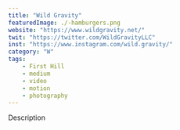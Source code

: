 ```yaml
---
title: "Wild Gravity"
featuredImage: ./-hamburgers.png
website: "https://www.wildgravity.net/"
twit: "https://twitter.com/WildGravityLLC"
inst: "https://www.instagram.com/wild.gravity/"
category: "W"
tags:
    - First Hill
    - medium
    - video
    - motion
    - photography
---
```


Description
